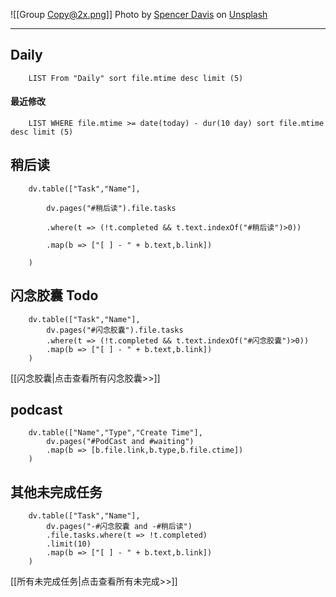 ![[Group Copy@2x.png]]
Photo by [Spencer Davis](https://unsplash.com/@spencerdavis?utm_source=unsplash&utm_medium=referral&utm_content=creditCopyText) on [Unsplash](https://unsplash.com/s/photos/big-sur?utm_source=unsplash&utm_medium=referral&utm_content=creditCopyText)

----
## Daily
```dataview
	LIST From "Daily" sort file.mtime desc limit (5)
```

#### 最近修改
```dataview
	LIST WHERE file.mtime >= date(today) - dur(10 day) sort file.mtime desc limit (5)
```

## 稍后读
```dataviewjs
	dv.table(["Task","Name"],

		dv.pages("#稍后读").file.tasks

		.where(t => (!t.completed && t.text.indexOf("#稍后读")>0))

		.map(b => ["[ ] - " + b.text,b.link])

	)
```

## 闪念胶囊 Todo
```dataviewjs
	dv.table(["Task","Name"],
		dv.pages("#闪念胶囊").file.tasks
		.where(t => (!t.completed && t.text.indexOf("#闪念胶囊")>0))
		.map(b => ["[ ] - " + b.text,b.link])
	)
```
[[闪念胶囊|点击查看所有闪念胶囊>>]]

## podcast
```dataviewjs
	dv.table(["Name","Type","Create Time"],
		dv.pages("#PodCast and #waiting")
		.map(b => [b.file.link,b.type,b.file.ctime])
	)
```

## 其他未完成任务
```dataviewjs
	dv.table(["Task","Name"],
		dv.pages("-#闪念胶囊 and -#稍后读")
		.file.tasks.where(t => !t.completed)
		.limit(10)
		.map(b => ["[ ] - " + b.text,b.link])
	)
```

[[所有未完成任务|点击查看所有未完成>>]]

